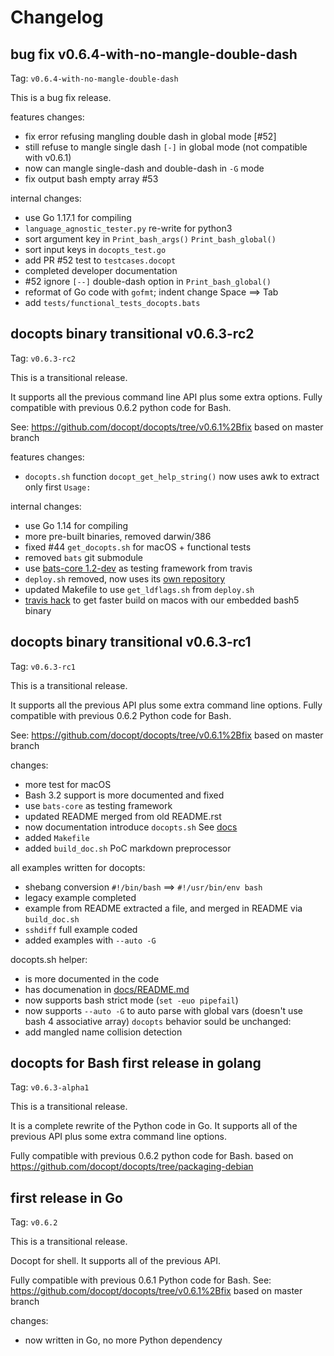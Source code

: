 # Changelog

## bug fix v0.6.4-with-no-mangle-double-dash

Tag: `v0.6.4-with-no-mangle-double-dash`

This is a bug fix release.

features changes:
  - fix error refusing mangling double dash in global mode [#52]
  - still refuse to mangle single dash `[-]` in global mode (not compatible with v0.6.1)
  - now can mangle single-dash and double-dash in `-G` mode
  - fix output bash empty array #53

internal changes:
  - use Go 1.17.1 for compiling
  - `language_agnostic_tester.py` re-write for python3
  - sort argument key in `Print_bash_args()` `Print_bash_global()`
  - sort input keys in `docopts_test.go`
  - add PR #52 test to `testcases.docopt`
  - completed developer documentation
  - #52 ignore `[--]` double-dash option in `Print_bash_global()`
  - reformat of Go code with `gofmt`; indent change Space ==> Tab
  - add `tests/functional_tests_docopts.bats`

## docopts binary transitional v0.6.3-rc2

Tag: `v0.6.3-rc2`

This is a transitional release.

It supports all the previous command line API plus some extra options.
Fully compatible with previous 0.6.2 python code for Bash.

See: https://github.com/docopt/docopts/tree/v0.6.1%2Bfix
based on master branch

features changes:
  - `docopts.sh` function `docopt_get_help_string()` now uses awk to extract only first `Usage:`

internal changes:
  - use Go 1.14 for compiling
  - more pre-built binaries, removed darwin/386
  - fixed #44 `get_docopts.sh` for macOS + functional tests
  - removed `bats` git submodule
  - use [bats-core 1.2-dev](https://github.com/bats-core/bats-core) as testing framework from travis
  - `deploy.sh` removed, now uses its [own repository](https://github.com/opensource-expert/deploy.sh)
  - updated Makefile to use `get_ldflags.sh` from `deploy.sh`
  - [travis hack](travis/get_bash5_macos.sh) to get faster build on macos with our embedded bash5 binary

## docopts binary transitional v0.6.3-rc1

Tag: `v0.6.3-rc1`

This is a transitional release.

It supports all the previous API plus some extra command line options.
Fully compatible with previous 0.6.2 Python code for Bash.

See: https://github.com/docopt/docopts/tree/v0.6.1%2Bfix
based on master branch

changes:
  - more test for macOS
  - Bash 3.2 support is more documented and fixed
  - use `bats-core` as testing framework
  - updated README merged from old README.rst
  - now documentation introduce `docopts.sh` See [docs](https://github.com/docopt/docopts/tree/v0.6.3-rc1/docs/)
  - added `Makefile`
  - added `build_doc.sh` PoC markdown preprocessor

all examples written for docopts:
  - shebang conversion `#!/bin/bash` ==> `#!/usr/bin/env bash`
  - legacy example completed
  - example from README extracted a file, and merged in README via `build_doc.sh`
  - `sshdiff` full example coded
  - added examples with `--auto -G`

docopts.sh helper:
  - is more documented in the code
  - has documenation in [docs/README.md](https://github.com/docopt/docopts/tree/v0.6.3-rc1/docs/README.md)
  - now supports bash strict mode (`set -euo pipefail`)
  - now supports `--auto -G` to auto parse with global vars (doesn't use bash 4 associative array)
`docopts` behavior sould be unchanged:
  - add mangled name collision detection

## docopts for Bash first release in golang

Tag: `v0.6.3-alpha1`

This is a transitional release.

It is a complete rewrite of the Python code in Go.
It supports all of the previous API plus some extra command line options.

Fully compatible with previous 0.6.2 python code for Bash.
based on https://github.com/docopt/docopts/tree/packaging-debian

## first release in Go

Tag: `v0.6.2`

This is a transitional release.

Docopt for shell.
It supports all of the previous API.

Fully compatible with previous 0.6.1 Python code for Bash.
See: https://github.com/docopt/docopts/tree/v0.6.1%2Bfix
based on master branch

changes:
  - now written in Go, no more Python dependency
